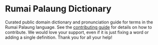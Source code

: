 
# Rumai Palaung Dictionary

Curated public domain dictionary and pronunciation guide for terms in the Rumai Palaung language. See the [contributing guide](https://github.com/drumworkteam/term/blob/make/.github/contributing.md) for details on how to contribute. We would love your support, even if it is just fixing a word or adding a single definition. Thank you for all your help!